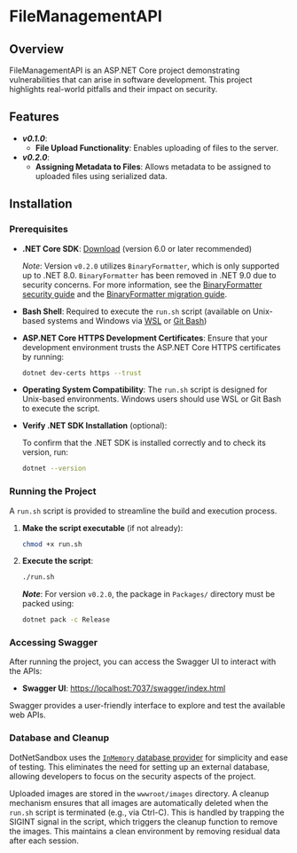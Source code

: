 # FileManagementAPI

## Overview

FileManagementAPI is an ASP.NET Core project demonstrating vulnerabilities that can arise in software development. This project highlights real-world pitfalls and their impact on security.


## Features

- _**v0.1.0**_: 
    - **File Upload Functionality**: Enables uploading of files to the server.
- _**v0.2.0**_:
    - **Assigning Metadata to Files**: Allows metadata to be assigned to uploaded files using serialized data.

## Installation

### Prerequisites

- **.NET Core SDK**: [Download](https://dotnet.microsoft.com/download) (version 6.0 or later recommended)
  
  _Note_: Version `v0.2.0` utilizes `BinaryFormatter`, which is only supported up to .NET 8.0. `BinaryFormatter` has been removed in .NET 9.0 due to security concerns. For more information, see the [BinaryFormatter security guide](https://learn.microsoft.com/en-us/dotnet/standard/serialization/binaryformatter-security-guide) and the [BinaryFormatter migration guide](https://learn.microsoft.com/en-us/dotnet/standard/serialization/binaryformatter-migration).

- **Bash Shell**: Required to execute the `run.sh` script (available on Unix-based systems and Windows via [WSL](https://docs.microsoft.com/en-us/windows/wsl/install) or [Git Bash](https://gitforwindows.org/))
- **ASP.NET Core HTTPS Development Certificates**: Ensure that your development environment trusts the ASP.NET Core HTTPS certificates by running:

    ```bash
    dotnet dev-certs https --trust
    ```

- **Operating System Compatibility**: The `run.sh` script is designed for Unix-based environments. Windows users should use WSL or Git Bash to execute the script.

- **Verify .NET SDK Installation** (optional):

    To confirm that the .NET SDK is installed correctly and to check its version, run:

    ```bash
    dotnet --version
    ```

### Running the Project

A `run.sh` script is provided to streamline the build and execution process.

1. **Make the script executable** (if not already):

    ```bash
    chmod +x run.sh
    ```

2. **Execute the script**:

    ```bash
    ./run.sh
    ```

    _**Note**_: For version `v0.2.0`, the package in `Packages/` directory must be packed using:

    ```bash
    dotnet pack -c Release
    ```

### Accessing Swagger

After running the project, you can access the Swagger UI to interact with the APIs:

- **Swagger UI**: [https://localhost:7037/swagger/index.html](https://localhost:7037/swagger/index.html)

Swagger provides a user-friendly interface to explore and test the available web APIs.

### Database and Cleanup

DotNetSandbox uses the [`InMemory` database provider](https://docs.microsoft.com/en-us/ef/core/providers/in-memory/) for simplicity and ease of testing. This eliminates the need for setting up an external database, allowing developers to focus on the security aspects of the project.

Uploaded images are stored in the `wwwroot/images` directory. A cleanup mechanism ensures that all images are automatically deleted when the `run.sh` script is terminated (e.g., via Ctrl-C). This is handled by trapping the SIGINT signal in the script, which triggers the cleanup function to remove the images. This maintains a clean environment by removing residual data after each session.